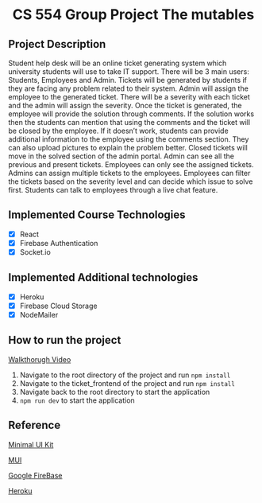 <h1 align="center">CS 554 Group Project The mutables</h1>

## Project Description

Student help desk will be an online ticket generating system which university
students will use to take IT support. There will be 3 main users: Students, Employees and Admin. Tickets will be generated by students if they are facing any problem related to their system. Admin will assign the employee to the generated ticket. There will be a severity with each ticket and the admin will assign the severity. Once the ticket is generated, the employee will provide the solution through comments. If the solution works then the students can mention that using the comments and the ticket will be closed by the employee. If it doesn’t work, students can provide additional information to the employee using the comments section. They can also upload pictures to explain the problem better. Closed tickets will move in the solved section of the admin portal. Admin can see all the previous and present tickets. Employees can only see the assigned tickets. Admins can assign multiple tickets to the employees. Employees can filter the tickets based on the severity level and can decide which issue to solve first. Students can talk to employees through a live chat feature.

## Implemented Course Technologies

- [x] React
- [x] Firebase Authentication
- [x] Socket.io

## Implemented Additional technologies

- [x] Heroku
- [x] Firebase Cloud Storage
- [x] NodeMailer

## How to run the project

[Walkthorugh Video](https://www.youtube.com)

1. Navigate to the root directory of the project and run `npm install`
2. Navigate to the ticket_frontend of the project and run `npm install`
3. Navigate back to the root directory to start the application
4. `npm run dev` to start the application

## Reference

[Minimal UI Kit](https://github.com/minimal-ui-kit/material-kit-react)

[MUI](https://mui.com)

[Google FireBase](https://firebase.google.com)

[Heroku](https://devcenter.heroku.com)
